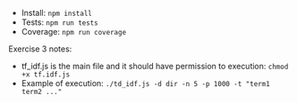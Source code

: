 - Install: `npm install`
- Tests: `npm run tests`
- Coverage: `npm run coverage`

Exercise 3 notes:
- tf_idf.js is the main file and it should have permission to execution: `chmod +x tf.idf.js`
- Example of execution: `./td_idf.js -d dir -n 5 -p 1000 -t "term1 term2 ..."`